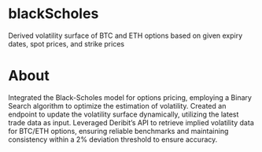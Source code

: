 # blackScholes

Derived volatility surface of BTC and ETH options based on given expiry dates, spot prices, and strike prices

# About

Integrated the Black-Scholes model for options pricing, employing a Binary Search algorithm to optimize the estimation of volatility.
Created an endpoint to update the volatility surface dynamically, utilizing the latest trade data as input. Leveraged Deribit’s API to retrieve implied volatility data for BTC/ETH options, ensuring reliable benchmarks and maintaining consistency within a 2% deviation threshold to ensure accuracy.
